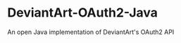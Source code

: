 DeviantArt-OAuth2-Java
======================

An open Java implementation of DeviantArt's OAuth2 API
